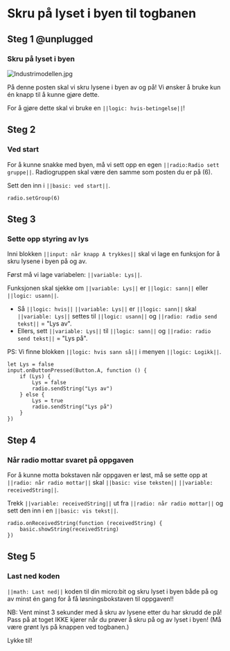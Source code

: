 # Skru på lyset i byen til togbanen


## Steg 1 @unplugged

### Skru på lyset i byen

![Industrimodellen.jpg](https://i.postimg.cc/NMxGLSy8/Industrimodellen.jpg)

På denne posten skal vi skru lysene i byen av og på! Vi ønsker å bruke kun én knapp til å kunne gjøre dette.

For å gjøre dette skal vi bruke en ``||logic: hvis-betingelse||``!

## Steg 2

### Ved start

For å kunne snakke med byen, må vi sett opp en egen ``||radio:Radio sett gruppe||``. Radiogruppen skal være den samme som posten du er på (6). 

Sett den inn i ``||basic: ved start||``.

```blocks
radio.setGroup(6)
```

## Steg 3

### Sette opp styring av lys

Inni blokken ``||input: når knapp A trykkes||`` skal vi lage en funksjon for å skru lysene i byen på og av. 

Først må vi lage variabelen: ``||variable: Lys||``. 

Funksjonen skal sjekke om ``||variable: Lys||`` er ``||logic: sann||`` eller ``||logic: usann||``. 

- Så ``||logic: hvis||`` ``||variable: Lys||`` er ``||logic: sann||`` skal ``||variable: Lys||`` settes til ``||logic: usann||`` og ``||radio: radio send tekst||`` = "Lys av". 
- Ellers, sett ``||variable: Lys||`` til ``||logic: sann||`` og ``||radio: radio send tekst||`` = "Lys på". 

PS: Vi finne blokken ``||logic: hvis sann så||`` i menyen ``||logic: Logikk||``.

```blocks
let Lys = false
input.onButtonPressed(Button.A, function () {
    if (Lys) {
        Lys = false
        radio.sendString("Lys av")
    } else {
        Lys = true
        radio.sendString("Lys på")
    }
})
```

## Step 4

### Når radio mottar svaret på oppgaven

For å kunne motta bokstaven når oppgaven er løst, må se sette opp at ``||radio: når radio mottar||`` skal ``||basic: vise teksten||`` ``||variable: receivedString||``.

Trekk ``||variable: receivedString||`` ut fra ``||radio: når radio mottar||`` og sett den inn i en ``||basic: vis tekst||``.

```blocks
radio.onReceivedString(function (receivedString) {
    basic.showString(receivedString)
})
```

## Steg 5

### Last ned koden

``||math: Last ned||`` koden til din micro:bit og skru lyset i byen både på og av minst én gang for å få løsningsbokstaven til oppgaven!! 

NB: Vent minst 3 sekunder med å skru av lysene etter du har skrudd de på! Pass på at toget IKKE kjører når du prøver å skru på og av lyset i byen! (Må være grønt lys på knappen ved togbanen.)


Lykke til!